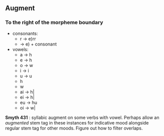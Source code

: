 ## Augment

### To the right of the morpheme boundary

- consonants:
    - r -> e)rr
    -  -> e) + consonant
- vowels:
    - a -> h
    - e -> h
    - o -> w
    - i  -> i<lo>
    - u -> u<lo>
    - h
    - w
    - ai -> h\|
    - ei -> h\|
    - eu -> hu
    - oi -> w\|
    

**Smyth 431** :  syllabic augment on some verbs with vowel.    Perhaps allow an *augmented* stem tag in these instances for indicative mood alongside regular stem tag for other moods.  Figure out how to filter overlaps.
